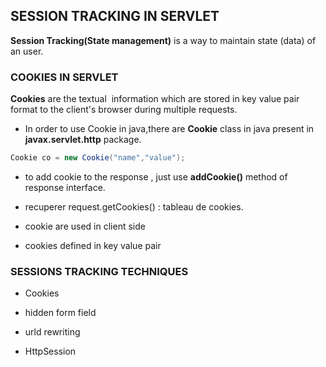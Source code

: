 ## SESSION TRACKING IN SERVLET

**Session Tracking(State management)** is a way to maintain state (data) of an user.

### COOKIES IN SERVLET

**Cookies** are the textual  information which are stored in key value pair format to the client's browser during multiple requests.

- In order to use Cookie in java,there are **Cookie** class in java present in **javax.servlet.http** package.

```java
Cookie co = new Cookie("name","value");
```

- to add cookie to the response , just use **addCookie()** method of response interface.

- recuperer request.getCookies() : tableau de cookies.

- cookie are used in client side

- cookies defined in key value pair



### SESSIONS TRACKING TECHNIQUES

- Cookies

- hidden form field

- urld rewriting

- HttpSession
